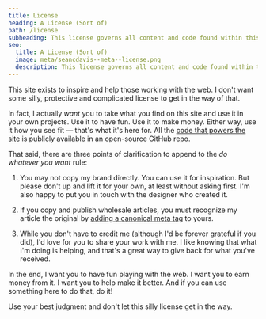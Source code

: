 ```yaml
---
title: License
heading: A License (Sort of)
path: /license
subheading: This license governs all content and code found within this site.
seo:
  title: A License (Sort of)
  image: meta/seancdavis--meta--license.png
  description: This license governs all content and code found within this site.
---
```


This site exists to inspire and help those working with the web. I don't want some silly, protective and complicated license to get in the way of that.

In fact, I actually _want_ you to take what you find on this site and use it in your own projects. Use it to have fun. Use it to make money. Either way, use it how you see fit — that's what it's here for. All the [code that powers the site](https://github.com/seancdavis/seancdavis-com) is publicly available in an open-source GitHub repo.

That said, there are three points of clarification to append to the _do whatever you want_ rule:

1. You may not copy my brand directly. You can use it for inspiration. But please don't up and lift it for your own, at least without asking first. I'm also happy to put you in touch with the designer who created it.

2. If you copy and publish wholesale articles, you must recognize my article the original by [adding a canonical meta tag](https://moz.com/learn/seo/canonicalization) to yours.

3. While you don't have to credit me (although I'd be forever grateful if you did), I'd love for you to share your work with me. I like knowing that what I'm doing is helping, and that's a great way to give back for what you've received.

In the end, I want you to have fun playing with the web. I want you to earn money from it. I want you to help make it better. And if you can use something here to do that, do it!

Use your best judgment and don't let this silly license get in the way.

